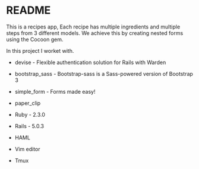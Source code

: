 # README

This is a recipes app, Each recipe has multiple ingredients and multiple steps from 3 different models. We achieve this by creating nested forms using the Cocoon gem.

In this project I worket with.

* devise - Flexible authentication solution for Rails with Warden

* bootstrap_sass - Bootstrap-sass is a Sass-powered version of Bootstrap 3

* simple_form - Forms made easy!

* paper_clip

* Ruby - 2.3.0

* Rails - 5.0.3

* HAML

* Vim editor

* Tmux
